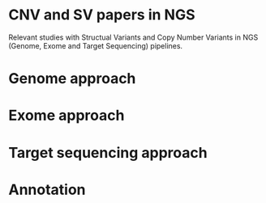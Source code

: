 # CNV and SV papers in NGS
Relevant studies with Structual Variants and Copy Number Variants in NGS (Genome, Exome and Target Sequencing) pipelines.

# Genome approach

# Exome approach

# Target sequencing approach

# Annotation
